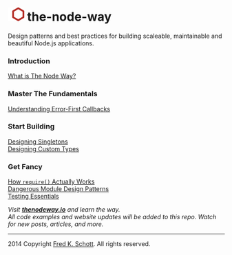 ![icon](logo.png) the-node-way
==============================================

Design patterns and best practices for building scaleable, maintainable and beautiful Node.js applications.

### Introduction
[What is The Node Way?](http://thenodeway.io/introduction/)
### Master The Fundamentals
[Understanding Error-First Callbacks](http://thenodeway.io/posts/fundamentals/understanding-error-first-callbacks/)
### Start Building
[Designing Singletons](http://thenodeway.io/posts/start-building/designing-singletons/)  
[Designing Custom Types](http://thenodeway.io/posts/start-building/designing-custom-types/)
### Get Fancy
[How `require()` Actually Works](http://thenodeway.io/posts/get-fancy/how-require-actually-works/)  
[Dangerous Module Design Patterns](http://thenodeway.io/posts/get-fancy/dangerous-module-design-patterns/)  
[Testing Essentials](http://thenodeway.io/posts/get-fancy/testing-essentials/)


*Visit **[thenodeway.io](http://thenodeway.io)** and learn the way.*  
*All code examples and website updates will be added to this repo. Watch for new posts, articles, and more.*

---
 
2014 Copyright [Fred K. Schott](https://twitter.com/FredKSchott). All rights reserved.

